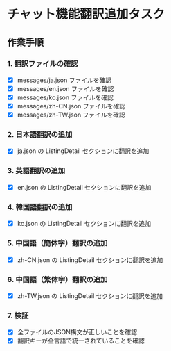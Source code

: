 # チャット機能翻訳追加タスク

## 作業手順

### 1. 翻訳ファイルの確認
- [x] messages/ja.json ファイルを確認
- [x] messages/en.json ファイルを確認
- [x] messages/ko.json ファイルを確認
- [x] messages/zh-CN.json ファイルを確認
- [x] messages/zh-TW.json ファイルを確認

### 2. 日本語翻訳の追加
- [x] ja.json の ListingDetail セクションに翻訳を追加

### 3. 英語翻訳の追加
- [x] en.json の ListingDetail セクションに翻訳を追加

### 4. 韓国語翻訳の追加
- [x] ko.json の ListingDetail セクションに翻訳を追加

### 5. 中国語（簡体字）翻訳の追加
- [x] zh-CN.json の ListingDetail セクションに翻訳を追加

### 6. 中国語（繁体字）翻訳の追加
- [x] zh-TW.json の ListingDetail セクションに翻訳を追加

### 7. 検証
- [x] 全ファイルのJSON構文が正しいことを確認
- [x] 翻訳キーが全言語で統一されていることを確認